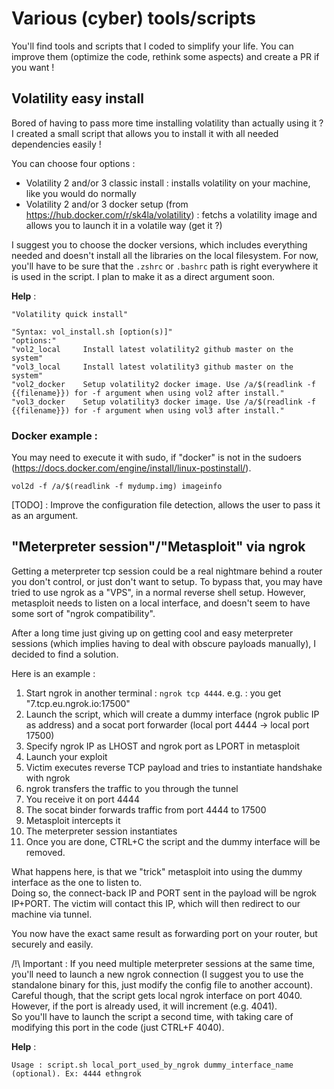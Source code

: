 # Various (cyber) tools/scripts

You'll find tools and scripts that I coded to simplify your life. You can improve them (optimize the code, rethink some aspects) and create a PR if you want !

## Volatility easy install

Bored of having to pass more time installing volatility than actually using it ? I created a small script that allows you to install it with all needed dependencies easily !

You can choose four options :

- Volatility 2 and/or 3 classic install : installs volatility on your machine, like you would do normally
- Volatility 2 and/or 3 docker setup (from https://hub.docker.com/r/sk4la/volatility) : fetchs a volatility image and allows you to launch it in a volatile way (get it ?)

I suggest you to choose the docker versions, which includes everything needed and doesn't install all the libraries on the local filesystem.
For now, you'll have to be sure that the `.zshrc` or `.bashrc` path is right everywhere it is used in the script. I plan to make it as a direct argument soon.

**Help** :

```
"Volatility quick install"

"Syntax: vol_install.sh [option(s)]"
"options:"
"vol2_local     Install latest volatility2 github master on the system"
"vol3_local     Install latest volatility3 github master on the system"
"vol2_docker    Setup volatility2 docker image. Use /a/$(readlink -f {{filename}}) for -f argument when using vol2 after install."
"vol3_docker    Setup volatility3 docker image. Use /a/$(readlink -f {{filename}}) for -f argument when using vol3 after install."
```

### Docker example :
You may need to execute it with sudo, if "docker" is not in the sudoers (https://docs.docker.com/engine/install/linux-postinstall/).

`vol2d -f /a/$(readlink -f mydump.img) imageinfo`

[TODO] : Improve the configuration file detection, allows the user to pass it as an argument.


## "Meterpreter session"/"Metasploit" via ngrok

Getting a meterpreter tcp session could be a real nightmare behind a router you don't control, or just don't want to setup. 
To bypass that, you may have tried to use ngrok as a "VPS", in a normal reverse shell setup. However, metasploit needs to listen on a local interface, and doesn't seem to have some sort of "ngrok compatibility".

After a long time just giving up on getting cool and easy meterpreter sessions (which implies having to deal with obscure payloads manually), I decided to find a solution.

Here is an example :

1. Start ngrok in another terminal : `ngrok tcp 4444`. e.g. : you get "7.tcp.eu.ngrok.io:17500"
2. Launch the script, which will create a dummy interface (ngrok public IP as address) and a socat port forwarder (local port 4444 -> local port 17500)
3. Specify ngrok IP as LHOST and ngrok port as LPORT in metasploit
4. Launch your exploit
5. Victim executes reverse TCP payload and tries to instantiate handshake with ngrok
6. ngrok transfers the traffic to you through the tunnel
7. You receive it on port 4444
8. The socat binder forwards traffic from port 4444 to 17500
9. Metasploit intercepts it 
10. The meterpreter session instantiates
11. Once you are done, CTRL+C the script and the dummy interface will be removed.
    
What happens here, is that we "trick" metasploit into using the dummy interface as the one to listen to.  
Doing so, the connect-back IP and PORT sent in the payload will be ngrok IP+PORT. The victim will contact this IP, which will then redirect to our machine via tunnel. 

You now have the exact same result as forwarding port on your router, but securely and easily.

/!\ Important : If you need multiple meterpreter sessions at the same time, you'll need to launch a new ngrok connection (I suggest you to use the standalone binary for this, just modify the config file to another account). Careful though, that the script gets local ngrok interface on port 4040. However, if the port is already used, it will increment (e.g. 4041).  
So you'll have to launch the script a second time, with taking care of modifying this port in the code (just CTRL+F 4040).

**Help** :

`Usage : script.sh local_port_used_by_ngrok dummy_interface_name (optional). Ex: 4444 ethngrok`
